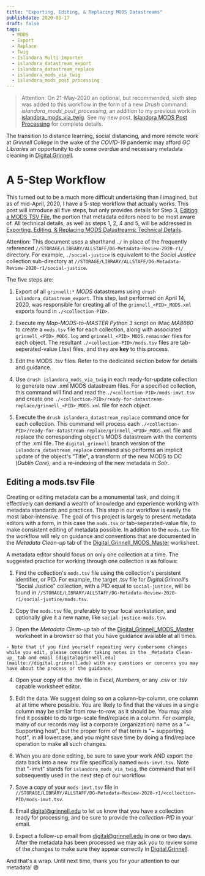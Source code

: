 ```yaml
---
title: "Exporting, Editing, & Replacing MODS Datastreams"
publishdate: 2020-03-17
draft: false
tags:
  - MODS
  - Export
  - Replace
  - Twig
  - Islandora Multi-Importer
  - islandora_datastream_export
  - islandora_datastream_replace
  - islandora_mods_via_twig
  - islandora_mods_post_processing
---
```


> Attention: On 21-May-2020 an optional, but recommended, sixth step was added to this workflow in the form of a new _Drush_ command: _islandora\_mods_post\_processing_, an addition to my previous work in [islandora_mods_via_twig](https://github.com/DigitalGrinnell/islandora_mods_via_twig). See my new post, [Islandora MODS Post Processing](/posts/075-islandora-mods-post-processing) for complete details.

The transition to distance learning, social distancing, and more remote work at _Grinnell College_ in the wake of the _COVID-19_ pandemic may afford _GC Libraries_ an opportunity to do some overdue and necessary metadata cleaning in [Digital.Grinnell](https://digital.grinnell.edu).

# A 5-Step Workflow

This turned out to be a much more difficult undertaking than I imagined, but as of mid-April, 2020, I have a 5-step workflow that actually works.  This post will introduce all five steps, but only provides details for Step 3, [Editing a MODS TSV File](#editing-a-modstsv-file), the portion that metadata editors need to be most aware of.  All technical details, as well as steps 1, 2, 4 and 5, will be addressed in [Exporting, Editing, & Replacing MODS Datastreams: Technical Details](/posts/070-exporting-editing-replacing-mods-datastreams-technical-details/).

Attention: This document uses a shorthand `./` in place of the frequently referenced `//STORAGE/LIBRARY/ALLSTAFF/DG-Metadata-Review-2020-r1/` directory.  For example, `./social-justice` is equivalent to the _Social Justice_ collection sub-directory at `//STORAGE/LIBRARY/ALLSTAFF/DG-Metadata-Review-2020-r1/social-justice`.

The five steps are:

  1. Export of all `grinnell:*` _MODS_ datastreams using `drush islandora_datastream_export`.  This step, last performed on April 14, 2020, was responsible for creating all of the `grinnell_<PID>_MODS.xml` exports found in `./<collection-PID>`.

  2. Execute my _Map-MODS-to-MASTER_ _Python 3_ script on iMac _MA8660_ to create a `mods.tsv` file for each collection, along with associated `grinnell_<PID>_MODS.log` and `grinnell_<PID>_MODS.remainder` files for each object. The resultant `./<collection-PID>/mods.tsv` files are tab-seperated-value (.tsv) files, and they are **key** to this process.

  3. Edit the MODS .tsv files.  Refer to the dedicated section below for details and guidance.

  4. Use `drush islandora_mods_via_twig` in each ready-for-update collection to generate new .xml MODS datastream files. For a specified collection, this command will find and read the `./<collection-PID>/mods-imvt.tsv` and create one `./<collection-PID>/ready-for-datastream-replace/grinnell_<PID>_MODS.xml` file for each object.

  5. Execute the `drush islandora_datastream_replace` command once for each collection.  This command will process each `./<collection-PID>/ready-for-datastream-replace/grinnell_<PID>_MODS.xml` file and replace the corresponding object's MODS datastream with the contents of the .xml file.  The `digital_grinnell` branch version of the `islandora_datastream_replace` command also performs an implicit update of the object's "Title", a transform of the new MODS to DC (_Dublin Core_), and a re-indexing of the new metadata in _Solr_.

##  Editing a mods.tsv File

Creating or editing metadata can be a monumental task, and doing it effectively can demand a wealth of knowledge and experience working with metadata standards and practices. This step in our workflow is easily the most labor-intensive. The goal of this project is largely to present metadata editors with a form, in this case the `mods.tsv` or tab-seperated-value file, to make consistent editing of metadata possible.  In addition to the `mods.tsv` file the workflow will rely on guidance and conventions that are documented in the _Metadata Clean-up_ tab of the [Digital_Grinnell_MODS_Master](https://docs.google.com/spreadsheets/d/1G_pQgKJwtgBZYDAHcMC7dCTOnwexIYGHjarHPFKaAOg) worksheet.

A metadata editor should focus on only one collection at a time. The suggested practice for working through one collection is as follows:

  1. Find the collection's `mods.tsv` file using the collection's persistent identifier, or PID. For example, the target .tsv file for _Digital.Grinnell_'s "Social Justice" collection, with a PID equal to `social-justice`, will be found in `//STORAGE/LIBRARY/ALLSTAFF/DG-Metadata-Review-2020-r1/social-justice/mods.tsv`.

  2. Copy the `mods.tsv` file, preferably to your local workstation, and optionally give it a new name, like `social-justice-mods.tsv`.

  3. Open the _Metadata Clean-up_ tab of the [Digital_Grinnell_MODS_Master](https://docs.google.com/spreadsheets/d/1G_pQgKJwtgBZYDAHcMC7dCTOnwexIYGHjarHPFKaAOg) worksheet in a browser so that you have guidance available at all times.

    - Note that if you find yourself repeating very cumbersome changes while you edit, please consider taking notes in the _Metadata Clean-up_ tab and email [digital@grinnell.edu](mailto://digital.grinnell.edu) with any questions or concerns you may have about the process or the guidance.

  4. Open your copy of the .tsv file in _Excel_, _Numbers_, or any .csv or .tsv capable worksheet editor.

  5. Edit the data.  We suggest doing so on a column-by-column, one column at at time where possible. You are likely to find that the values in a single column may be similar from row-to-row, as it should be.  You may also find it possible to do large-scale find/replace in a column.  For example, many of our records may list a corporate (organization) name as a "~ Supporting host", but the proper form of that term is "~ supporting host", in all lowercase, and you might save time by doing a find/replace operation to make all such changes.

  6. When you are done editing, be sure to save your work AND export the data back into a new .tsv file specifically named `mods-imvt.tsv`.  Note that "-imvt" stands for `islandora_mods_via_twig`, the command that will subsequently used in the next step of our workflow.

  7. Save a copy of your `mods-imvt.tsv` file in `//STORAGE/LIBRARY/ALLSTAFF/DG-Metadata-Review-2020-r1/<collection-PID/mods-imvt.tsv`.

  8. Email [digital@grinnell.edu](mailto://digital.grinnell.edu) to let us know that you have a collection ready for processing, and be sure to provide the _collection-PID_ in your email.

  9. Expect a follow-up email from [digital@grinnell.edu](mailto://digital.grinnell.edu) in one or two days.  After the metadata has been processed we may ask you to review some of the changes to make sure they appear correctly in [Digital.Grinnell](https://digital.grinnell.edu).

And that's a wrap.  Until next time, thank you for your attention to our metadata!  :smile:
